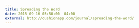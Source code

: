 ```yaml
---
title: Spreading the Word
date: 2015-09-16 05:50:00 -04:00
external: http://cushionapp.com/journal/spreading-the-word/
---
```

